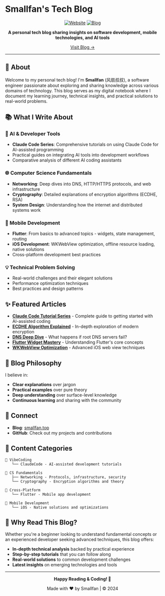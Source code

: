 # Smallfan's Tech Blog

<div align="center">

[![Website](https://img.shields.io/badge/Website-smallfan.top-blue.svg)](https://smallfan.top)
[![Blog](https://img.shields.io/badge/Blog-Active-brightgreen.svg)](https://smallfan.top)

**A personal tech blog sharing insights on software development, mobile technologies, and AI tools**

[Visit Blog →](https://smallfan.top)

</div>

---

## 👋 About

Welcome to my personal tech blog! I'm **Smallfan** (风扇叔叔), a software engineer passionate about exploring and sharing knowledge across various domains of technology. This blog serves as my digital notebook where I document my learning journey, technical insights, and practical solutions to real-world problems.

## 📚 What I Write About

### 🤖 AI & Developer Tools
- **Claude Code Series**: Comprehensive tutorials on using Claude Code for AI-assisted programming
- Practical guides on integrating AI tools into development workflows
- Comparative analysis of different AI coding assistants

### 🌐 Computer Science Fundamentals
- **Networking**: Deep dives into DNS, HTTP/HTTPS protocols, and web infrastructure
- **Cryptography**: Detailed explanations of encryption algorithms (ECDHE, RSA)
- **System Design**: Understanding how the internet and distributed systems work

### 📱 Mobile Development
- **Flutter**: From basics to advanced topics - widgets, state management, routing
- **iOS Development**: WKWebView optimization, offline resource loading, native solutions
- Cross-platform development best practices

### 💡 Technical Problem Solving
- Real-world challenges and their elegant solutions
- Performance optimization techniques
- Best practices and design patterns

## ✨ Featured Articles

- **[Claude Code Tutorial Series](https://smallfan.top)** - Complete guide to getting started with AI-assisted coding
- **[ECDHE Algorithm Explained](https://smallfan.top)** - In-depth exploration of modern encryption
- **[DNS Deep Dive](https://smallfan.top)** - What happens if root DNS servers fail?
- **[Flutter Widget Mastery](https://smallfan.top)** - Understanding Flutter's core concepts
- **[WKWebView Optimization](https://smallfan.top)** - Advanced iOS web view techniques

## 🎯 Blog Philosophy

I believe in:
- **Clear explanations** over jargon
- **Practical examples** over pure theory
- **Deep understanding** over surface-level knowledge
- **Continuous learning** and sharing with the community

## 🔗 Connect

- **Blog**: [smallfan.top](https://smallfan.top)
- **GitHub**: Check out my projects and contributions

## 📝 Content Categories

```
📂 VibeCoding
   └── ClaudeCode - AI-assisted development tutorials

📂 CS Fundamentals
   ├── Networking - Protocols, infrastructure, security
   └── Cryptography - Encryption algorithms and theory

📂 Cross-Platform
   └── Flutter - Mobile app development

📂 Mobile Development
   └── iOS - Native solutions and optimizations
```

## 🌟 Why Read This Blog?

Whether you're a beginner looking to understand fundamental concepts or an experienced developer seeking advanced techniques, this blog offers:

- **In-depth technical analysis** backed by practical experience
- **Step-by-step tutorials** that you can follow along
- **Real-world solutions** to common development challenges
- **Latest insights** on emerging technologies and tools

---

<div align="center">

**Happy Reading & Coding! 🚀**

Made with ❤️ by Smallfan | © 2024

</div>
